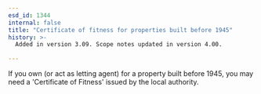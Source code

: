 ```yaml
---
esd_id: 1344
internal: false
title: "Certificate of fitness for properties built before 1945"
history: >-
  Added in version 3.09. Scope notes updated in version 4.00.

---
```


If you own (or act as letting agent) for a property built before 1945, you may need a  'Certificate of Fitness' issued by the local authority.

